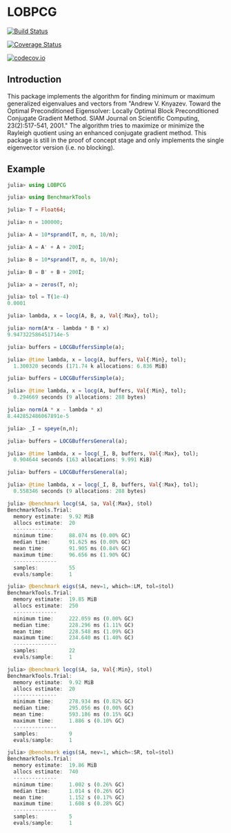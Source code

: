 # LOBPCG

[![Build Status](https://travis-ci.org/mohamed82008/LOBPCG.jl.svg?branch=master)](https://travis-ci.org/mohamed82008/LOBPCG.jl)

[![Coverage Status](https://coveralls.io/repos/mohamed82008/LOBPCG.jl/badge.svg?branch=master&service=github)](https://coveralls.io/github/mohamed82008/LOBPCG.jl?branch=master)

[![codecov.io](http://codecov.io/github/mohamed82008/LOBPCG.jl/coverage.svg?branch=master)](http://codecov.io/github/mohamed82008/LOBPCG.jl?branch=master)

## Introduction

This package implements the algorithm for finding minimum or maximum generalized eigenvalues and vectors from "Andrew V. Knyazev. Toward the Optimal Preconditioned Eigensolver: Locally Optimal Block Preconditioned Conjugate
Gradient Method. SIAM Journal on Scientific Computing, 23(2):517-541, 2001." The algorithm tries to maximize or minimize the Rayleigh quotient using an enhanced conjugate gradient method. This package is still in the proof of concept stage and only implements the single eigenvector version (i.e. no blocking).

## Example

```julia
julia> using LOBPCG

julia> using BenchmarkTools

julia> T = Float64;

julia> n = 100000;

julia> A = 10*sprand(T, n, n, 10/n);

julia> A = A' + A + 200I;

julia> B = 10*sprand(T, n, n, 10/n);

julia> B = B' + B + 200I;

julia> a = zeros(T, n);

julia> tol = T(1e-4)
0.0001

julia> lambda, x = locg(A, B, a, Val{:Max}, tol);

julia> norm(A*x - lambda * B * x)
9.947322586451714e-5

julia> buffers = LOCGBuffersSimple(a);

julia> @time lambda, x = locg(A, buffers, Val{:Min}, tol);
  1.300320 seconds (171.74 k allocations: 6.836 MiB)

julia> buffers = LOCGBuffersSimple(a);

julia> @time lambda, x = locg(A, buffers, Val{:Min}, tol);
  0.294669 seconds (9 allocations: 288 bytes)

julia> norm(A * x - lambda * x)
8.442852486067891e-5

julia> _I = speye(n,n);

julia> buffers = LOCGBuffersGeneral(a);

julia> @time lambda, x = locg(_I, B, buffers, Val{:Max}, tol);
  0.904644 seconds (163 allocations: 9.991 KiB)

julia> buffers = LOCGBuffersGeneral(a);

julia> @time lambda, x = locg(_I, B, buffers, Val{:Max}, tol);
  0.558346 seconds (9 allocations: 288 bytes)

julia> @benchmark locg($A, $a, Val{:Max}, $tol)
BenchmarkTools.Trial:
  memory estimate:  9.92 MiB
  allocs estimate:  20
  --------------
  minimum time:     88.074 ms (0.00% GC)
  median time:      91.625 ms (0.00% GC)
  mean time:        91.905 ms (0.84% GC)
  maximum time:     96.656 ms (1.90% GC)
  --------------
  samples:          55
  evals/sample:     1

julia> @benchmark eigs($A, nev=1, which=:LM, tol=$tol)
BenchmarkTools.Trial:
  memory estimate:  19.85 MiB
  allocs estimate:  250
  --------------
  minimum time:     222.059 ms (0.00% GC)
  median time:      228.296 ms (1.11% GC)
  mean time:        228.548 ms (1.09% GC)
  maximum time:     234.640 ms (1.40% GC)
  --------------
  samples:          22
  evals/sample:     1

julia> @benchmark locg($A, $a, Val{:Min}, $tol)
BenchmarkTools.Trial:
  memory estimate:  9.92 MiB
  allocs estimate:  20
  --------------
  minimum time:     278.934 ms (0.82% GC)
  median time:      295.056 ms (0.00% GC)
  mean time:        593.186 ms (0.15% GC)
  maximum time:     1.886 s (0.10% GC)
  --------------
  samples:          9
  evals/sample:     1

julia> @benchmark eigs($A, nev=1, which=:SR, tol=$tol)
BenchmarkTools.Trial:
  memory estimate:  19.86 MiB
  allocs estimate:  740
  --------------
  minimum time:     1.002 s (0.26% GC)
  median time:      1.014 s (0.26% GC)
  mean time:        1.152 s (0.17% GC)
  maximum time:     1.608 s (0.28% GC)
  --------------
  samples:          5
  evals/sample:     1

```